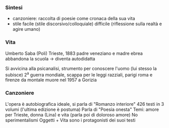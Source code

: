 ### Sintesi
- canzoniere: raccolta di poesie come cronaca della sua vita
- stile facile (stile discorsivo/colloquiale) difficile (riflessione sulla realtà e agire umano)

### Vita
Umberto Saba (Poli)
Trieste, 1883
padre veneziano e madre ebrea
abbandona la scuola -> diventa autodidatta

Si avvicina alla psicanalisi, strumento per conoscere l'uomo (lui stesso la subisce)
2<sup>a</sup> guerra mondiale, scappa per le leggi razziali, parigi roma e firenze da montale
muore nel 1957 a Gorizia

### Canzoniere
L'opera è autobiografica ideale, si parla di "Romanzo interiore"
426 testi in 3 volumi (l'ultima edizione è postuma)
Parla di "Poesia onesta"
Temi: amore per Trieste, donna (Lina) e vita (parla poi di doloroso amore)
No sperimentalismi
Oggetti + Vita sono i protagonisti dei suoi testi

